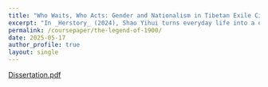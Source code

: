 ```yaml
---
title: "Who Waits, Who Acts: Gender and Nationalism in Tibetan Exile Cinema — A Case Study of _Dreaming Lhasa_"
excerpt: "In _Herstory_ (2024), Shao Yihui turns everyday life into a quiet battleground for gender redefinition. This essay reads the film as both a feminist critique and a reflection on the fragility of modern Chinese masculinity. Through humor, tenderness, and contradiction, Herstory reveals that liberation from patriarchy is not only a women’s project—but also a man’s awakening."
permalink: /coursepaper/the-legend-of-1900/
date: 2025-05-17
author_profile: true
layout: single
---
```


[Dissertation.pdf](https://github.com/user-attachments/files/22966923/Dissertation.pdf)


